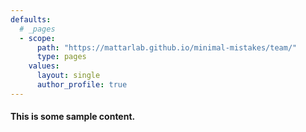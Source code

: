 ```yaml
---
defaults:
  # _pages
  - scope:
      path: "https://mattarlab.github.io/minimal-mistakes/team/"
      type: pages
    values:
      layout: single
      author_profile: true
---
```

<!-- feature_row1:
  - image_path: https://mattarlab.github.io/minimal-mistakes/assets/images/unsplash-gallery-image-2-th.jpg
    title: "Katie Name"
    excerpt: " CogSci Graduate Student"
  - image_path: https://mattarlab.github.io/minimal-mistakes/assets/images/unsplash-gallery-image-2-th.jpg
      title: "John Name""
    excerpt: "Cogsci Grad Student"
  - image_path: https://mattarlab.github.io/minimal-mistakes/assets/images/unsplash-gallery-image-2-th.jpg
    title: "Chris Name"
    excerpt: "CS Grad Student"
---
{% include feature_row1 %} -->

<h4>
	This is some sample content.
</h4>